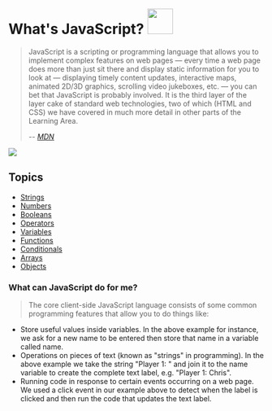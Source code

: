 # What's JavaScript? <img src="https://user-images.githubusercontent.com/102714188/194733311-404073aa-eecd-492d-9479-f46066b10a7c.png" width="50" >


> JavaScript is a scripting or programming language that allows you to implement complex features on web pages — every time a web page does more than just sit there and display static information for you to look at — displaying timely content updates, interactive maps, animated 2D/3D graphics, scrolling video jukeboxes, etc. — you can bet that JavaScript is probably involved. It is the third layer of the layer cake of standard web technologies, two of which (HTML and CSS) we have covered in much more detail in other parts of the Learning Area. 
>
> -- <cite>[MDN](https://developer.mozilla.org/en-US/docs/Learn/JavaScript/First_steps/What_is_JavaScript#so_what_can_it_really_do)</cite>


<img src="https://res.cloudinary.com/practicaldev/image/fetch/s--bRpncc0A--/c_limit%2Cf_auto%2Cfl_progressive%2Cq_auto%2Cw_880/https://github.com/damiancipolat/js_vs_memes/blob/master/doc/fav_meme.jpg%3Fraw%3Dtrue" >


## Topics
* [Strings](https://github.com/mikaoi/webdev-resources/blob/main/JavaScript/README.md)
* [Numbers](https://github.com/mikaoi/webdev-resources/blob/main/JavaScript/README.md)
* [Booleans](https://github.com/mikaoi/webdev-resources/blob/main/JavaScript/README.md)
* [Operators](https://github.com/mikaoi/webdev-resources/blob/main/JavaScript/README.md)
* [Variables](https://github.com/mikaoi/webdev-resources/blob/main/JavaScript/README.md)
* [Functions](https://github.com/mikaoi/webdev-resources/blob/main/JavaScript/README.md)
* [Conditionals](https://github.com/mikaoi/webdev-resources/blob/main/JavaScript/README.md)
* [Arrays](https://github.com/mikaoi/webdev-resources/blob/main/JavaScript/README.md)
* [Objects](https://github.com/mikaoi/webdev-resources/blob/main/JavaScript/README.md)

### What can JavaScript do for me? 

>The core client-side JavaScript language consists of some common programming features that allow you to do things like:
* Store useful values inside variables. In the above example for instance, we ask for a new name to be entered then store that name in a variable called name.
* Operations on pieces of text (known as "strings" in programming). In the above example we take the string "Player 1: " and join it to the name variable to create the complete text label, e.g. "Player 1: Chris".
* Running code in response to certain events occurring on a web page. We used a click event in our example above to detect when the label is clicked and then run the code that updates the text label.


